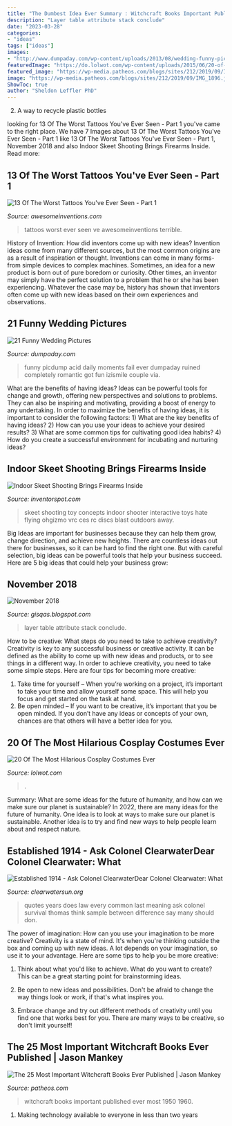 ```yaml
---
title: "The Dumbest Idea Ever Summary : Witchcraft Books Important Published Ever Most 1950 1960"
description: "Layer table attribute stack conclude"
date: "2023-03-28"
categories:
- "ideas"
tags: ["ideas"]
images:
- "http://www.dumpaday.com/wp-content/uploads/2013/08/wedding-funny-pictures-dumpaday-2.jpg"
featuredImage: "https://do.lolwot.com/wp-content/uploads/2015/06/20-of-the-most-hilarious-cosplay-costumes-ever-9.jpg"
featured_image: "https://wp-media.patheos.com/blogs/sites/212/2019/09/IMG_1896.jpg"
image: "https://wp-media.patheos.com/blogs/sites/212/2019/09/IMG_1896.jpg"
ShowToc: true
author: "Sheldon Leffler PhD"
---
```



2. A way to recycle plastic bottles 

	

		
looking for 13 Of The Worst Tattoos You&#039;ve Ever Seen - Part 1 you've came to the right place. We have 7 Images about 13 Of The Worst Tattoos You&#039;ve Ever Seen - Part 1 like 13 Of The Worst Tattoos You&#039;ve Ever Seen - Part 1, November 2018 and also Indoor Skeet Shooting Brings Firearms Inside. Read more:
		
    
## 13 Of The Worst Tattoos You&#039;ve Ever Seen - Part 1

<img loading=lazy src="https://www.awesomeinventions.com/wp-content/uploads/2016/05/worst-tattoos-one.jpg" onerror="this.onerror=null;this.src='https://tse4.mm.bing.net/th?id=OIP.R3g0crXYL_-Pv4Zt9-esQQHaD8&amp;pid=15.1';" alt="13 Of The Worst Tattoos You&#039;ve Ever Seen - Part 1">

_Source: awesomeinventions.com_

>tattoos worst ever seen ve awesomeinventions terrible. 

	

History of Invention: How did inventors come up with new ideas?
Invention ideas come from many different sources, but the most common origins are as a result of inspiration or thought. Inventions can come in many forms- from simple devices to complex machines. Sometimes, an idea for a new product is born out of pure boredom or curiosity. Other times, an inventor may simply have the perfect solution to a problem that he or she has been experiencing. Whatever the case may be, history has shown that inventors often come up with new ideas based on their own experiences and observations.

    
## 21 Funny Wedding Pictures

<img loading=lazy src="http://www.dumpaday.com/wp-content/uploads/2013/08/wedding-funny-pictures-dumpaday-2.jpg" onerror="this.onerror=null;this.src='https://tse4.mm.bing.net/th?id=OIP.YFFxOXu5HULUBUm1IUK9FAHaLH&amp;pid=15.1';" alt="21 Funny Wedding Pictures">

_Source: dumpaday.com_

>funny picdump acid daily moments fail ever dumpaday ruined completely romantic got fun izismile couple via. 

	

What are the benefits of having ideas?
Ideas can be powerful tools for change and growth, offering new perspectives and solutions to problems. They can also be inspiring and motivating, providing a boost of energy to any undertaking. In order to maximize the benefits of having ideas, it is important to consider the following factors: 1) What are the key benefits of having ideas? 2) How can you use your ideas to achieve your desired results? 3) What are some common tips for cultivating good idea habits? 4) How do you create a successful environment for incubating and nurturing ideas?

    
## Indoor Skeet Shooting Brings Firearms Inside

<img loading=lazy src="http://inventorspot.com/files/blog1/skeet_shooter.jpg" onerror="this.onerror=null;this.src='https://tse1.mm.bing.net/th?id=OIP.ieOQDjbmuxLy1_blXX0ASAHaFF&amp;pid=15.1';" alt="Indoor Skeet Shooting Brings Firearms Inside">

_Source: inventorspot.com_

>skeet shooting toy concepts indoor shooter interactive toys hate flying ohgizmo vrc ces rc discs blast outdoors away. 

	

Big Ideas are important for businesses because they can help them grow, change direction, and achieve new heights. There are countless ideas out there for businesses, so it can be hard to find the right one. But with careful selection, big ideas can be powerful tools that help your business succeed. Here are 5 big ideas that could help your business grow: 

    
## November 2018

<img loading=lazy src="https://i.stack.imgur.com/xgLEV.png" onerror="this.onerror=null;this.src='https://tse3.mm.bing.net/th?id=OIP.HWfeZ0aSFV5cHtMUAkPoYQHaCq&amp;pid=15.1';" alt="November 2018">

_Source: gisqas.blogspot.com_

>layer table attribute stack conclude. 

	

How to be creative: What steps do you need to take to achieve creativity?
Creativity is key to any successful business or creative activity. It can be defined as the ability to come up with new ideas and products, or to see things in a different way. In order to achieve creativity, you need to take some simple steps. Here are four tips for becoming more creative: 
1) Take time for yourself – When you’re working on a project, it’s important to take your time and allow yourself some space. This will help you focus and get started on the task at hand. 
2) Be open minded – If you want to be creative, it’s important that you be open minded. If you don’t have any ideas or concepts of your own, chances are that others will have a better idea for you.

    
## 20 Of The Most Hilarious Cosplay Costumes Ever

<img loading=lazy src="https://do.lolwot.com/wp-content/uploads/2015/06/20-of-the-most-hilarious-cosplay-costumes-ever-9.jpg" onerror="this.onerror=null;this.src='https://tse1.mm.bing.net/th?id=OIP.-tBe---l-ksaWsEu0MDwBQHaDt&amp;pid=15.1';" alt="20 Of The Most Hilarious Cosplay Costumes Ever">

_Source: lolwot.com_

>. 

	

Summary: What are some ideas for the future of humanity, and how can we make sure our planet is sustainable?
In 2022, there are many ideas for the future of humanity. One idea is to look at ways to make sure our planet is sustainable. Another idea is to try and find new ways to help people learn about and respect nature.

    
## Established 1914 - ﻿Ask Colonel ClearwaterDear Colonel Clearwater: What

<img loading=lazy src="http://clearwatersun.org/yahoo_site_admin/assets/images/col_cw_from_equinox_issue.98192504_std.png" onerror="this.onerror=null;this.src='https://tse2.mm.bing.net/th?id=OIP.UVUSZrs7f8DVfAAK3ts4rgHaLa&amp;pid=15.1';" alt="Established 1914 - ﻿Ask Colonel ClearwaterDear Colonel Clearwater: What">

_Source: clearwatersun.org_

>quotes years does law every common last meaning ask colonel survival thomas think sample between difference say many should don. 

	

The power of imagination: How can you use your imagination to be more creative?
Creativity is a state of mind. It's when you're thinking outside the box and coming up with new ideas. A lot depends on your imagination, so use it to your advantage. Here are some tips to help you be more creative:
1. Think about what you'd like to achieve. What do you want to create? This can be a great starting point for brainstorming ideas.

2. Be open to new ideas and possibilities. Don't be afraid to change the way things look or work, if that's what inspires you.

3. Embrace change and try out different methods of creativity until you find one that works best for you. There are many ways to be creative, so don't limit yourself!

    
## The 25 Most Important Witchcraft Books Ever Published | Jason Mankey

<img loading=lazy src="https://wp-media.patheos.com/blogs/sites/212/2019/09/IMG_1896.jpg" onerror="this.onerror=null;this.src='https://tse4.mm.bing.net/th?id=OIP.FYVjV6eDwGGr2dieoRfyRQHaFO&amp;pid=15.1';" alt="The 25 Most Important Witchcraft Books Ever Published | Jason Mankey">

_Source: patheos.com_

>witchcraft books important published ever most 1950 1960. 

	

1. Making technology available to everyone in less than two years 

